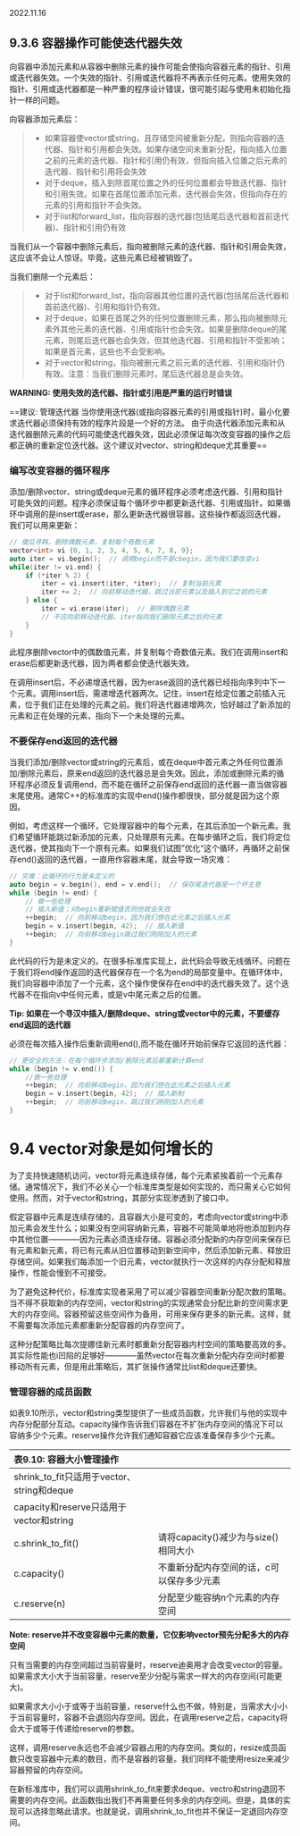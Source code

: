 2022.11.16



## 9.3.6 容器操作可能使迭代器失效
向容器中添加元素和从容器中删除元素的操作可能会使指向容器元素的指针、引用或迭代器失效。一个失效的指针、引用或迭代器将不再表示任何元素。使用失效的指针、引用或迭代器都是一种严重的程序设计错误，很可能引起与使用未初始化指针一样的问题。

向容器添加元素后：
> + 如果容器使vector或string，且存储空间被重新分配，则指向容器的迭代器、指针和引用都会失效。如果存储空间未重新分配，指向插入位置之前的元素的迭代器、指针和引用仍有效，但指向插入位置之后元素的迭代器、指针和引用将会失效
> + 对于deque，插入到除首尾位置之外的任何位置都会导致迭代器、指针和引用失效。如果在首尾位置添加元素，迭代器会失效，但指向存在的元素的引用和指针不会失效。
> + 对于list和forward_list，指向容器的迭代器(包括尾后迭代器和首前迭代器)、指针和引用仍有效

当我们从一个容器中删除元素后，指向被删除元素的迭代器、指针和引用会失效，这应该不会让人惊讶。毕竟，这些元素已经被销毁了。

当我们删除一个元素后：
> + 对于list和forward_list，指向容器其他位置的迭代器(包括尾后迭代器和首前迭代器)、引用和指针仍有效。
> + 对于deque，如果在首尾之外的任何位置删除元素，那么指向被删除元素外其他元素的迭代器、引用或指针也会失效。如果是删除deque的尾元素，则尾后迭代器也会失效，但其他迭代器、引用和指针不受影响；如果是首元素，这些也不会受影响。
> + 对于vector和string，指向被删元素之前元素的迭代器、引用和指针仍有效。注意：当我们删除元素时，尾后迭代器总是会失效。

**WARNING: 使用失效的迭代器、指针或引用是严重的运行时错误**

==建议: 管理迭代器
当你使用迭代器(或指向容器元素的引用或指针)时，最小化要求迭代器必须保持有效的程序片段是一个好的方法。
由于向迭代器添加元素和从迭代器删除元素的代码可能使迭代器失效，因此必须保证每次改变容器的操作之后都正确的重新定位迭代器。这个建议对vector、string和deque尤其重要==

### 编写改变容器的循环程序
添加/删除vector、string或deque元素的循环程序必须考虑迭代器、引用和指针可能失效的问题。程序必须保证每个循环步中都更新迭代器、引用或指针。如果循环中调用的是insert或erase，那么更新迭代器很容器。这些操作都返回迭代器，我们可以用来更新：

```c++
// 傻瓜寻韩，删除偶数元素，复制每个奇数元素
vector<int> vi {0, 1, 2, 3, 4, 5, 6, 7, 8, 9};
auto iter = vi.begin();  // 调用begin而不是cbegin，因为我们要改变vi
while(iter != vi.end) {
    if (*iter % 2) {
        iter = vi.insert(iter, *iter);  // 复制当前元素
        iter += 2;  // 向前移动迭代器，跳过当前元素以及插入到它之前的元素
    } else {
        iter = vi.erase(iter);  // 删除偶数元素
        // 不应向前移动迭代器，iter指向我们删除元素之后的元素
    }
}
```

此程序删除vector中的偶数值元素，并复制每个奇数值元素。我们在调用insert和erase后都更新迭代器，因为两者都会使迭代器失效。

在调用insert后，不必递增迭代器，因为erase返回的迭代器已经指向序列中下一个元素。调用insert后，需递增迭代器两次。记住，insert在给定位置之前插入元素，位于我们正在处理的元素之前。我们将迭代器递增两次，恰好越过了新添加的元素和正在处理的元素，指向下一个未处理的元素。

### 不要保存end返回的迭代器
当我们添加/删除vector或string的元素后，或在deque中首元素之外任何位置添加/删除元素后，原来end返回的迭代器总是会失效。因此，添加或删除元素的循环程序必须反复调用end，而不能在循环之前保存end返回的迭代器一直当做容器末尾使用。通常C++的标准库的实现中end()操作都很快，部分就是因为这个原因。

例如，考虑这样一个循环，它处理容器中的每个元素，在其后添加一个新元素。我们希望循环能跳过新添加的元素，只处理原有元素。在每步循环之后，我们将定位迭代器，使其指向下一个原有元素。如果我们试图”优化“这个循环，再循环之前保存end()返回的迭代器，一直用作容器末尾，就会导致一场灾难：

```c++
// 灾难：此循环的行为是未定义的
auto begin = v.begin(), end = v.end();  // 保存尾迭代器是一个坏主意
while (begin != end) {
    // 做一些处理
    // 插入新值；对begin重新赋值否则他就会失效
    ++begin;  // 向前移动begin，因为我们想在此元素之后插入元素
    begin = v.insert(begin, 42);  // 插入新值
    ++begin;  // 向前移动begin跳过我们刚刚加入的元素
}
```

此代码的行为是未定义的。在很多标准库实现上，此代码会导致无线循环。问题在于我们将end操作返回的迭代器保存在一个名为end的局部变量中。在循环体中，我们向容器中添加了一个元素，这个操作使保存在end中的迭代器失效了。这个迭代器不在指向v中任何元素，或是v中尾元素之后的位置。

**Tip: 如果在一个寻汉中插入/删除deque、string或vector中的元素，不要缓存end返回的迭代器**

必须在每次插入操作后重新调用end(),而不能在循环开始前保存它返回的迭代器：

```c++
// 更安全的方法：在每个循环步添加/删除元素后都重新计算end
while (begin != v.end()) {
    //做一些处理
    ++begin;  // 向前移动begin，因为我们想在此元素之后插入元素
    begin = v.insert(begin, 42);  // 插入新制
    ++begin;  // 向前移动begin，跳过我们刚刚加入的元素
}
```

# 9.4 vector对象是如何增长的
为了支持快速随机访问，vector将元素连续存储，每个元素紧挨着前一个元素存储。通常情况下，我们不必关心一个标准库类型是如何实现的，而只需关心它如何使用。然而，对于vector和string，其部分实现渗透到了接口中。

假定容器中元素是连续存储的，且容器大小是可变的，考虑向vector或string中添加元素会发生什么；如果没有空间容纳新元素，容器不可能简单地将他添加到内存中其他位置————因为元素必须连续存储。容器必须分配新的内存空间来保存已有元素和新元素，将已有元素从旧位置移动到新空间中，然后添加新元素、释放旧存储空间。如果我们每添加一个旧元素，vector就执行一次这样的内存分配和释放操作，性能会慢到不可接受。

为了避免这种代价，标准库实现者采用了可以减少容器空间重新分配次数的策略。当不得不获取新的内存空间，vector和string的实现通常会分配比新的空间需求更大的内存空间。容器预留这些空间作为备用，可用来保存更多的新元素。这样，就不需要每次添加元素都重新分配容器的内存空间了。

这种分配策略比每次提娜佳新元素时都重新分配容器内村空间的策略要高效的多。其实际性能也i凹陷的足够好————虽然vector在每次重新分配内存空间时都要移动所有元素，但是用此策略后，其扩张操作通常比list和deque还要快。

### 管理容器的成员函数
如表9.10所示，vector和string类型提供了一些成员函数，允许我们与他的实现中内存分配部分互动。capacity操作告诉我们容器在不扩张内存空间的情况下可以容纳多少个元素。reserve操作允许我们通知容器它应该准备保存多少个元素。

| **表9.10: 容器大小管理操作** |  |
|:- |:- |
| shrink_to_fit只适用于vector、string和deque |  |
| capacity和reserve只适用于vector和string |  |
| c.shrink_to_fit() | 请将capacity()减少为与size()相同大小 |
| c.capacity() | 不重新分配内存空间的话，c可以保存多少元素 |
| c.reserve(n) | 分配至少能容纳n个元素的内存空间 |

**Note: reserve并不改变容器中元素的数量，它仅影响vector预先分配多大的内存空间**

只有当需要的内存空间超过当前容量时，reserve迪奥用才会改变vector的容量。如果需求大小大于当前容量，reserve至少分配与需求一样大的内存空间(可能更大)。

如果需求大小小于或等于当前容量，reserve什么也不做，特别是，当需求大小小于当前容量时，容器不会退回内存空间。因此，在调用reserve之后，capacity将会大于或等于传递给reserve的参数。

这样，调用reserve永远也不会减少容器占用的内存空间。类似的，resize成员函数只改变容器中元素的数目，而不是容器的容量。我们同样不能使用resize来减少容器预留的内存空间。

在新标准库中，我们可以调用shrink_to_fit来要求deque、vectro和string退回不需要的内存空间。此函数指出我们不再需要任何多余的内存空间。但是，具体的实现可以选择忽略此请求。也就是说，调用shrink_to_fit也并不保证一定退回内存空间。